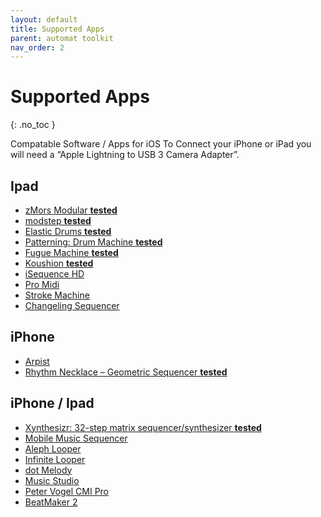 ```yaml
---
layout: default
title: Supported Apps
parent: automat toolkit
nav_order: 2
---
```


# Supported Apps
{: .no_toc }

Compatable Software / Apps for iOS
To Connect your iPhone or iPad you will need a “Apple Lightning to USB 3 Camera Adapter”.

## Ipad
- [zMors Modular **tested**](https://itunes.apple.com/de/app/zmors-modular/id926789929?mt=8)
- [modstep **tested**](https://itunes.apple.com/de/app/modstep/id966990643?mt=8)
- [Elastic Drums **tested**](https://itunes.apple.com/de/app/elastic-drums/id817419955?mt=8)
- [Patterning: Drum Machine **tested**](https://itunes.apple.com/us/app/patterning-drum-machine/id976690555?mt=8)
- [Fugue Machine **tested**](https://itunes.apple.com/de/app/fugue-machine-multi-playhead/id1014191410?mt=8)
- [Koushion **tested**](https://itunes.apple.com/de/app/koushion-midi-step-sequencer/id424454249?mt=8)
- [iSequence HD](https://itunes.apple.com/us/app/isequence-hd/id369873168?mt=8)
- [Pro Midi](https://itunes.apple.com/us/app/pro-midi/id766756959?mt=8)
- [Stroke Machine](https://itunes.apple.com/us/app/stroke-machine/id773218050?mt=8)
- [Changeling Sequencer](https://itunes.apple.com/us/app/changeling-sequencer/id506664262?mt=8)

## iPhone
- [Arpist](https://itunes.apple.com/us/app/arpist/id775411223?mt=8)
- [Rhythm Necklace – Geometric Sequencer **tested**](https://itunes.apple.com/us/app/rhythm-necklace-geometric/id954669874?mt=8)

## iPhone / Ipad
- [Xynthesizr: 32-step matrix sequencer/synthesizer **tested**](https://itunes.apple.com/us/app/xynthesizr-32-step-matrix/id720810459?mt=8)
- [Mobile Music Sequencer](https://itunes.apple.com/de/app/mobile-music-sequencer/id567375837?mt=8)
- [Aleph Looper](https://itunes.apple.com/us/app/aleph-looper/id1107302288?mt=8)
- [Infinite Looper](https://itunes.apple.com/de/app/infinite-looper/id1054808350?mt=8)
- [dot Melody](https://itunes.apple.com/us/app/dot-melody/id841019483?mt=8)
- [Music Studio](https://itunes.apple.com/us/app/music-studio/id328608539?mt=8)
- [Peter Vogel CMI Pro](https://itunes.apple.com/us/app/fairlight-pro/id427747876?mt=8)
- [BeatMaker 2](https://itunes.apple.com/de/app/beatmaker-2-audio-music-production/id417020234?mt=8)